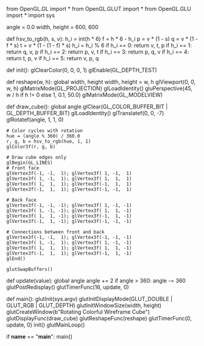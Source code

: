 from OpenGL.GL import *
from OpenGL.GLUT import *
from OpenGL.GLU import *
import sys

angle = 0.0
width, height = 600, 600

def hsv_to_rgb(h, s, v):
    h_i = int(h * 6)
    f = h * 6 - h_i
    p = v * (1 - s)
    q = v * (1 - f * s)
    t = v * (1 - (1 - f) * s)
    h_i = h_i % 6
    if h_i == 0: return v, t, p
    if h_i == 1: return q, v, p
    if h_i == 2: return p, v, t
    if h_i == 3: return p, q, v
    if h_i == 4: return t, p, v
    if h_i == 5: return v, p, q

def init():
    glClearColor(0, 0, 0, 1)
    glEnable(GL_DEPTH_TEST)

def reshape(w, h):
    global width, height
    width, height = w, h
    glViewport(0, 0, w, h)
    glMatrixMode(GL_PROJECTION)
    glLoadIdentity()
    gluPerspective(45, w / h if h != 0 else 1, 0.1, 50.0)
    glMatrixMode(GL_MODELVIEW)

def draw_cube():
    global angle
    glClear(GL_COLOR_BUFFER_BIT | GL_DEPTH_BUFFER_BIT)
    glLoadIdentity()
    glTranslatef(0, 0, -7)
    glRotatef(angle, 1, 1, 0)

    # Color cycles with rotation
    hue = (angle % 360) / 360.0
    r, g, b = hsv_to_rgb(hue, 1, 1)
    glColor3f(r, g, b)

    # Draw cube edges only
    glBegin(GL_LINES)
    # Front face
    glVertex3f(-1, -1,  1); glVertex3f( 1, -1,  1)
    glVertex3f( 1, -1,  1); glVertex3f( 1,  1,  1)
    glVertex3f( 1,  1,  1); glVertex3f(-1,  1,  1)
    glVertex3f(-1,  1,  1); glVertex3f(-1, -1,  1)

    # Back face
    glVertex3f(-1, -1, -1); glVertex3f( 1, -1, -1)
    glVertex3f( 1, -1, -1); glVertex3f( 1,  1, -1)
    glVertex3f( 1,  1, -1); glVertex3f(-1,  1, -1)
    glVertex3f(-1,  1, -1); glVertex3f(-1, -1, -1)

    # Connections between front and back
    glVertex3f(-1, -1,  1); glVertex3f(-1, -1, -1)
    glVertex3f( 1, -1,  1); glVertex3f( 1, -1, -1)
    glVertex3f( 1,  1,  1); glVertex3f( 1,  1, -1)
    glVertex3f(-1,  1,  1); glVertex3f(-1,  1, -1)
    glEnd()

    glutSwapBuffers()

def update(value):
    global angle
    angle += 2
    if angle > 360:
        angle -= 360
    glutPostRedisplay()
    glutTimerFunc(16, update, 0)

def main():
    glutInit(sys.argv)
    glutInitDisplayMode(GLUT_DOUBLE | GLUT_RGB | GLUT_DEPTH)
    glutInitWindowSize(width, height)
    glutCreateWindow(b"Rotating Colorful Wireframe Cube")
    glutDisplayFunc(draw_cube)
    glutReshapeFunc(reshape)
    glutTimerFunc(0, update, 0)
    init()
    glutMainLoop()

if __name__ == "__main__":
    main()
